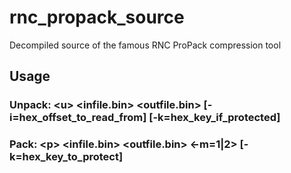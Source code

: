 # rnc_propack_source
Decompiled source of the famous RNC ProPack compression tool

## Usage
### Unpack: \<u\> <infile.bin> <outfile.bin> [-i=hex_offset_to_read_from] [-k=hex_key_if_protected]
### Pack: \<p\> <infile.bin> <outfile.bin> <-m=1|2> [-k=hex_key_to_protect]
